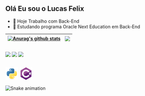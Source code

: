 <br />

## Olá Eu sou o Lucas Felix

- 🔭 Hoje Trabalho com Back-End
- 🌱 Estudando programa Oracle Next Education em Back-End
  


| <a href="https://github.com/LuucasFeelix/"><img align="center" src="https://github-readme-stats.vercel.app/api?username=LuucasFeelix&show_icons=true&include_all_commits=true&theme=tokyonight&hide_border=true" alt="Anurag's github stats" /></a> | <a href="https://github.com/LuucasFeelix/github-readme-stats"><img align="center" src="https://github-readme-stats.vercel.app/api/top-langs/?username=LuucasFeelix&layout=compact&theme=tokyonight&hide_border=true" /></a> |
| ------------- | ------------- |

##

<div> 
  <a href="https://instagram.com/rafaballerini" target="_blank"><img src="https://img.shields.io/badge/-Instagram-%23E4405F?style=for-the-badge&logo=instagram&logoColor=white" target="_blank"></a> 
  <a href = "mailto:lucasfelix1925@gmail.com"><img src="https://img.shields.io/badge/-Gmail-%23333?style=for-the-badge&logo=gmail&logoColor=white" target="_blank"></a>
  <a href="https://www.linkedin.com/in/lucas-felix-da-silva-683191151" target="_blank"><img src="https://img.shields.io/badge/-LinkedIn-%230077B5?style=for-the-badge&logo=linkedin&logoColor=white" target="_blank"></a> 
</div>

##

<div>
  <!--div que coloca as imagens das linguagens-->
<code><img height="40" alt="typescript" src="https://raw.githubusercontent.com/devicons/devicon/master/icons/python/python-original.svg"></code>
<code><img height="40" alt="Csharp" src="https://raw.githubusercontent.com/devicons/devicon/master/icons/csharp/csharp-original.svg"></code>
</div>

 ![Snake animation](https://github.com/LuucasFeelix/LuucasFeelix/blob/output/github-contribution-grid-snake.svg)

<br />
<br />
